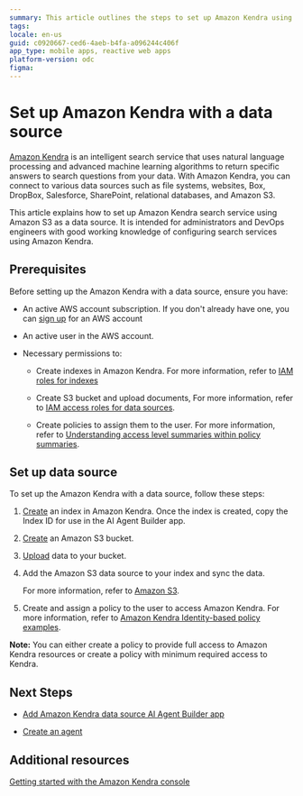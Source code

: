 ```yaml
---
summary: This article outlines the steps to set up Amazon Kendra using Amazon S3 as a data source
tags:
locale: en-us
guid: c0920667-ced6-4aeb-b4fa-a096244c406f
app_type: mobile apps, reactive web apps
platform-version: odc
figma:
---
```

# Set up Amazon Kendra with a data source

[Amazon Kendra](https://docs.aws.amazon.com/kendra/latest/dg/what-is-kendra.html) is an intelligent search service that uses natural language processing and advanced machine learning algorithms to return specific answers to search questions from your data. With Amazon Kendra, you can connect to various data sources such as file systems, websites, Box, DropBox, Salesforce, SharePoint, relational databases, and Amazon S3. 

This article explains how to set up Amazon Kendra search service using Amazon S3 as a data source. It is intended for administrators and DevOps engineers with good working knowledge of configuring search services using Amazon Kendra.

## 	Prerequisites

Before setting up the Amazon Kendra with a data source, ensure you have:

* An active AWS account subscription. If you don't already have one, you can [sign up](https://portal.aws.amazon.com/billing/signup?nc2=h_ct&src=header_signup&redirect_url=https%3A%2F%2Faws.amazon.com%2Fregistration-confirmation#/start/email) for an AWS account 
* An active user in the AWS account.
* Necessary permissions to:

    * Create indexes in Amazon Kendra. For more information, refer to [IAM roles for indexes](https://docs.aws.amazon.com/kendra/latest/dg/iam-roles.html#iam-roles-index)

    * Create S3 bucket and upload documents, For more information, refer to [IAM access roles for data sources](https://docs.aws.amazon.com/kendra/latest/dg/iam-roles.html#iam-roles-ds).

    * Create policies to assign them to the user. For more information, refer to  [Understanding access level summaries within policy summaries](https://docs.aws.amazon.com/IAM/latest/UserGuide/access_policies_understand-policy-summary-access-level-summaries.html).

## Set up data source

To set up the Amazon Kendra with a data source, follow these steps:

1. [Create](https://docs.aws.amazon.com/kendra/latest/dg/create-index.html) an index in Amazon Kendra. Once the index is created, copy the Index ID for use in the AI Agent Builder app.

1. [Create](https://docs.aws.amazon.com/AmazonS3/latest/userguide/creating-bucket.html) an Amazon S3 bucket.

1. [Upload](https://docs.aws.amazon.com/AmazonS3/latest/userguide/upload-objects.html) data to your bucket.
4. Add the Amazon S3 data source to your index and sync the data. 

    For more information, refer to [Amazon S3](https://docs.aws.amazon.com/kendra/latest/dg/data-source-s3.html).

1. Create and assign a policy to the user to access Amazon Kendra. 
For more information, refer to [Amazon Kendra Identity-based policy examples](https://docs.aws.amazon.com/kendra/latest/dg/security_iam_id-based-policy-examples.html).
    
**Note:** You can either create a policy to provide full access to Amazon Kendra resources or create a policy with minimum required access to Kendra.

## 	Next Steps

* [Add Amazon Kendra data source AI Agent Builder app](./add-aws-data-source-to-aibuilder.md)

* [Create an agent](../create-agent.md)

## 	Additional resources

[Getting started with the Amazon Kendra console](https://docs.aws.amazon.com/kendra/latest/dg/gs-console.html)
